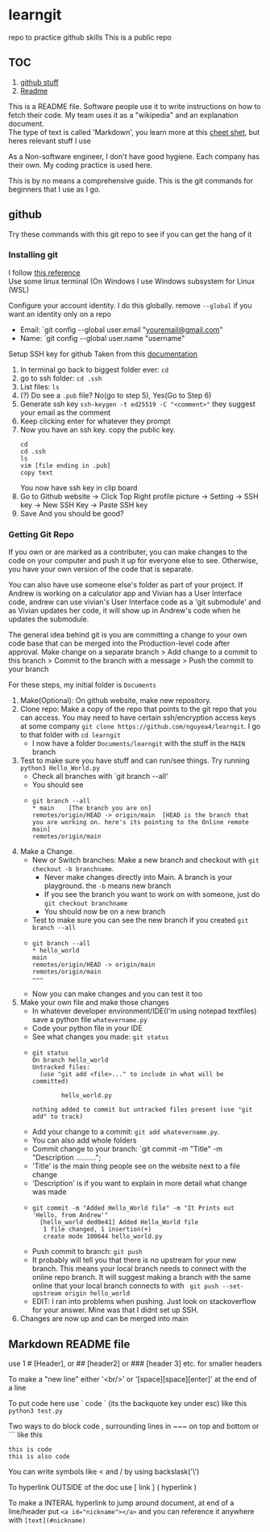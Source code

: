 # learngit
repo to practice github skills
This is a public repo

## TOC
1. [github stuff](#github)
2. [Readme](#readme)

This is a README file. Software people use it to write instructions on how to fetch their code. My team uses it as a "wikipedia" and an explanation document.  
The type of text is called 'Markdown', you learn more at this [cheet shet](https://wordpress.com/support/markdown-quick-reference/), but heres relevant stuff I use  

As a Non-software engineer, I don't have good hygiene. Each company has their own. My coding practice is used here.

This is by no means a comprehensive guide. This is the git commands for beginners that I use as I go.  


## github <a id="github"></a>
Try these commands with this git repo to see if you can get the hang of it

### Installing git
I follow [this reference](https://git-scm.com/book/en/v2/Getting-Started-Installing-Git)  
Use some linux terminal (On Windows I use Windows subsystem for Linux (WSL)  

Configure your account identity. I do this globally. remove `--global` if you want an identity only on a repo
 * Email: `git config --global user.email "youremail@gmail.com"
 * Name: `git config --global user.name "username"

Setup SSH key for github
Taken from this [documentation](https://docs.gitlab.com/ee/user/ssh.html#adding-an-ssh-key-to-your-gitlab-account)
1. In terminal go back to biggest folder ever:  `cd`
2. go to ssh folder: `cd .ssh`
3. List files: `ls`
4. (?) Do see a `.pub` file? No(go to step 5), Yes(Go to Step 6)
5. Generate ssh key `ssh-keygen -t ed25519 -C "<comment>"` they suggest your email as the comment
6. Keep clicking enter for whatever they prompt
7. Now you have an ssh key. copy the public key.
   ~~~
   cd
   cd .ssh
   ls
   vim [file ending in .pub]
   copy text
   ~~~
   You now have ssh key in clip board
8. Go to Github website -> Click Top Right profile picture -> Setting -> SSH key -> New SSH Key -> Paste SSH key
9. Save
And you should be good?


### Getting Git Repo
If you own or are marked as a contributer, you can make changes to the code on your computer and push it up for everyone else to see. Otherwise, you have your own version of the code that is separate.  

You can also have use someone else's folder as part of your project. If Andrew is working on a calculator app and Vivian has a User Interface code, andrew can use vivian's User Interface code as a 'git submodule' and as Vivian updates her code, it will show up in Andrew's code when he updates the submodule.  

The general idea behind git is you are committing a change to your own code base that can be merged into the Production-level code after approval.
Make change on a separate branch > Add change to a commit to this branch > Commit to the branch with a message > Push the commit to your branch  

For these steps, my initial folder is `Documents`  

1. Make(Optional): On github website, make new repository.
2. Clone repo: Make a copy of the repo that points to the git repo that you can access. You may need to have certain ssh/encryption access keys at some company
`git clone https://github.com/nguyea4/learngit`. I go to that folder with `cd learngit`
   * I now have a folder `Documents/learngit` with the stuff in the `MAIN` branch
3. Test to make sure you have stuff and can run/see things. Try running  `python3 Hello_World.py`
   * Check all branches with `git branch --all'
   * You should see
   * ~~~
     git branch --all
     * main    [The branch you are on]
     remotes/origin/HEAD -> origin/main  [HEAD is the branch that you are working on. here's its pointing to the Online remote main]
     remotes/origin/main
     ~~~
4. Make a Change.
   * New or Switch branches: Make a new branch and checkout with `git checkout -b branchname`.
     * Never make changes directly into Main. A branch is your playground. the `-b` means new branch
     * If you see the branch you want to work on with someone, just do `git checkout branchname`
     * You should now be on a new branch
   * Test to make sure you can see the new branch if you created `git branch --all`
    *  ~~~~
       git branch --all
       * hello_world
       main
       remotes/origin/HEAD -> origin/main
       remotes/origin/main
       ~~~
    * Now you can make changes and you can test it too
5. Make your own file and make those changes
   * In whatever developer environment/IDE(I'm using notepad textfiles) save a python file `whatevername.py`
   * Code your python file in your IDE
   * See what changes you made: `git status`
    * ~~~
      git status
      On branch hello_world
      Untracked files:
        (use "git add <file>..." to include in what will be committed)
      
              hello_world.py
      
      nothing added to commit but untracked files present (use "git add" to track)
      ~~~ 
   * Add your change to a commit: `git add whatevername.py`.
    * You can also add whole folders
   * Commit change to your branch: `git commit -m "Title" -m "Description ..........";
    * 'Title' is the main thing people see on the website next to a file change
    * 'Description' is if you want to explain in more detail what change was made
    * ~~~
      git commit -m "Added Hello_World file" -m "It Prints out 'Hello, from Andrew'"
        [hello_world ded0e41] Added Hello_World file
         1 file changed, 1 insertion(+)
         create mode 100644 hello_world.py
      ~~~
   * Push commit to branch: `git push`
    *  It probably will tell you that there is no upstream for your new branch. This means your local branch needs to connect with the online repo branch. It will suggest making a branch with the same online that your local branch connects to with ` git push --set-upstream origin hello_world`
    *  EDIT: I ran into problems  when pushing. Just look on stackoverflow for your answer. Mine was that I didnt set up SSH.
  6. Changes are now up and can be merged into main

## Markdown README file  <a id="readme"></a>
use 1 \# [Header], or  \#\# [header2] or \#\#\# [header 3] etc. for smaller headers

To make a "new line" either '\<br\/\>' or '[space][space][enter]' at the end of a line  

To put code here use \` code \` (its the backquote key under esc) like this `python3 test.py`  

Two ways to do block code , surrounding lines in \~\~\~ on top and bottom or \`\`\` like this 
~~~
this is code
this is also code
~~~

You can write symbols like \< and \/ by using backslask('\\')

To hyperlink OUTSIDE of the doc use \[ link \] \( hyperlink \)  

To make a INTERAL hyperlink to jump around document, at end of a line/header put `<a id="nickname"></a>` and you can reference it anywhere with `[text](#nickname)`

